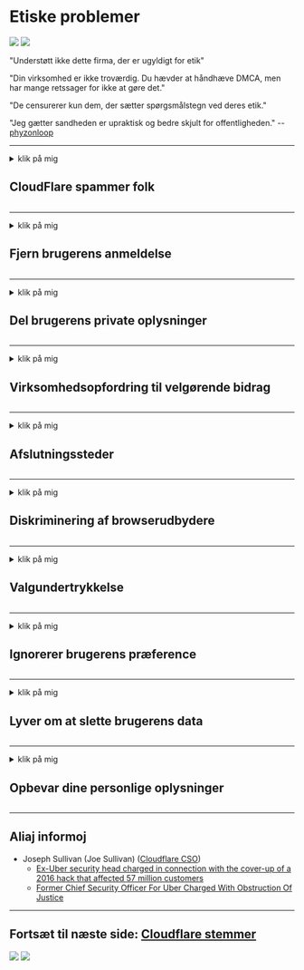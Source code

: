 # Etiske problemer

![](https://codeberg.org/crimeflare/stop_cloudflare/media/branch/master/image/itsreallythatbad.jpg)
![](https://codeberg.org/crimeflare/stop_cloudflare/media/branch/master/image/telegram/c81238387627b4bfd3dcd60f56d41626.jpg)

"Understøtt ikke dette firma, der er ugyldigt for etik"

"Din virksomhed er ikke troværdig. Du hævder at håndhæve DMCA, men har mange retssager for ikke at gøre det."

"De censurerer kun dem, der sætter spørgsmålstegn ved deres etik."

"Jeg gætter sandheden er upraktisk og bedre skjult for offentligheden."  -- [phyzonloop](https://twitter.com/phyzonloop)


---


<details>
<summary>klik på mig

## CloudFlare spammer folk
</summary>


Cloudflare sender spam-e-mails til ikke-Cloudflare-brugere.

- Send kun e-mails til abonnenter, der har tilmeldt sig
- Når brugeren siger "stop", skal du stoppe med at sende e-mail

Det er så enkelt. Men Cloudflare er ligeglad.
Cloudflare sagde, at ved hjælp af deres service kan det stoppe alle spammere eller angribere.
Hvordan kan vi stoppe Cloudflare uden at aktivere Cloudflare?


| 🖼 | 🖼 |
| --- | --- |
| ![](https://codeberg.org/crimeflare/stop_cloudflare/media/branch/master/image/cfspam01.jpg) | ![](https://codeberg.org/crimeflare/stop_cloudflare/media/branch/master/image/cfspam03.jpg) |
| ![](https://codeberg.org/crimeflare/stop_cloudflare/media/branch/master/image/cfspam02.jpg) | ![](https://codeberg.org/crimeflare/stop_cloudflare/media/branch/master/image/cfspambrittany.jpg)<br>![](https://codeberg.org/crimeflare/stop_cloudflare/media/branch/master/image/cfspamtwtr.jpg) |

</details>

---

<details>
<summary>klik på mig

## Fjern brugerens anmeldelse
</summary>


Cloudflare censurerer negative anmeldelser.
Hvis du sender anti-Cloudflare-tekst på Twitter, har du en chance for at få et svar fra Cloudflare-medarbejder med "Nej, det er ikke" -meddelelsen.
Hvis du lægger en negativ anmeldelse på ethvert anmeldelsewebsted, prøver de at censurere det.


| 🖼 | 🖼 |
| --- | --- |
| ![](https://codeberg.org/crimeflare/stop_cloudflare/media/branch/master/image/cfcenrev_01.jpg)<br>![](https://codeberg.org/crimeflare/stop_cloudflare/media/branch/master/image/cfcenrev_02.jpg) | ![](https://codeberg.org/crimeflare/stop_cloudflare/media/branch/master/image/cfcenrev_03.jpg) |

</details>

---

<details>
<summary>klik på mig

## Del brugerens private oplysninger
</summary>


Cloudflare har et massivt chikane-problem.
Cloudflare deler personlige oplysninger om dem, der klager over hostede websteder.
De beder dig nogle gange om at angive dit rigtige ID.
Hvis du ikke ønsker at blive chikaneret, angrebet, slået eller dræbt, skal du hellere holde dig væk fra Cloudflared-websteder.


| 🖼 | 🖼 |
| --- | --- |
| ![](https://codeberg.org/crimeflare/stop_cloudflare/media/branch/master/image/cfdox_what.jpg) | ![](https://codeberg.org/crimeflare/stop_cloudflare/media/branch/master/image/cfdox_swat.jpg) |
| ![](https://codeberg.org/crimeflare/stop_cloudflare/media/branch/master/image/cfdox_kill.jpg) | ![](https://codeberg.org/crimeflare/stop_cloudflare/media/branch/master/image/cfdox_threat.jpg) |
| ![](https://codeberg.org/crimeflare/stop_cloudflare/media/branch/master/image/cfdox_dox.jpg) | ![](https://codeberg.org/crimeflare/stop_cloudflare/media/branch/master/image/cfdox_ex1.jpg)<br>![](https://codeberg.org/crimeflare/stop_cloudflare/media/branch/master/image/cfdox_ex2.jpg) |

</details>

---

<details>
<summary>klik på mig

## Virksomhedsopfordring til velgørende bidrag
</summary>


CloudFlare beder om velgørende bidrag.
Det er ret forfærdeligt, at et amerikansk selskab vil bede om velgørenhed sammen med almennyttige organisationer, der har gode formål.
Hvis du kan lide at blokere folk eller spilder andre menneskers tid, kan du eventuelt bestille nogle pizzaer til Cloudflare-ansatte.


![](https://codeberg.org/crimeflare/stop_cloudflare/media/branch/master/image/cfdonate.jpg)

</details>

---

<details>
<summary>klik på mig

## Afslutningssteder
</summary>


Hvad skal du gøre, hvis dit websted pludselig går ned?
Der rapporteres om, at Cloudflare sletter brugerens konfiguration eller stopper service uden nogen advarsel, tavs.
Vi foreslår, at du finder en bedre udbyder.

![](https://codeberg.org/crimeflare/stop_cloudflare/media/branch/master/image/cftmnt.jpg)

</details>

---

<details>
<summary>klik på mig

## Diskriminering af browserudbydere
</summary>


CloudFlare giver præferencebehandling for dem, der bruger Firefox, mens de giver fjendtlig behandling til brugere af ikke-Tor-Browser frem for Tor.
Tor-brugere af, som med rette nægter at udføre ikke-javascript, modtager også fjendtlig behandling.
Denne adgangsulighed er et netværksneutralitetsmisbrug og magtmisbrug.

![](https://codeberg.org/crimeflare/stop_cloudflare/media/branch/master/image/browdifftbcx.gif)

- Venstre: Tor Browser, Højre: Chrome. Samme IP-adresse.

![](https://codeberg.org/crimeflare/stop_cloudflare/media/branch/master/image/browserdiff.jpg)

- Venstre: Tor Browser Javascript deaktiveret, Cookie aktiveret
- Til højre: Chrome Javascript aktiveret, cookie deaktiveret

![](https://codeberg.org/crimeflare/stop_cloudflare/media/branch/master/image/cfsiryoublocked.jpg)

- QuteBrowser (mindre browser) uden Tor (Clearnet IP)

| ***Browser*** | ***Adgang til behandling*** |
| --- | --- |
| Tor Browser (Javascript aktiveret) | adgang tilladt |
| Firefox (Javascript aktiveret) | adgang forringet |
| Chromium (Javascript aktiveret) | adgang forringet |
| Chromium or Firefox (Javascript er deaktiveret) | adgang nægtet |
| Chromium or Firefox (Cookie deaktiveret) | adgang nægtet |
| QuteBrowser | adgang nægtet |
| lynx | adgang nægtet |
| w3m | adgang nægtet |
| wget | adgang nægtet |


Hvorfor ikke bruge lydknappen til at løse let udfordring?

Ja, der er en lydknap, men den fungerer ikke altid over Tor.
Du får denne meddelelse, når du klikker på den:

```
Prøv igen senere
Din computer eller netværk sender muligvis automatiske forespørgsler.
For at beskytte vores brugere kan vi ikke behandle din anmodning lige nu.
For mere information, se vores hjælpeside
```

</details>

---

<details>
<summary>klik på mig

## Valgundertrykkelse
</summary>


Valg i amerikanske stater tilmelder sig til sidst at stemme via statssekretærens websted i deres bopælsstat.
Republikansk-kontrollerede statssekretærkontorer deltager i undertrykkelse af vælgerne ved at lukke statssekretærens websted gennem Cloudflare.
Cloudflares fjendtlige behandling af Tor-brugere, dens MITM-position som et centraliseret globalt overvågningspunkt og dens skadelige rolle generelt gør potentielle vælgere uvillige til at registrere sig.
Især liberale har en tendens til at omfavne privatliv.
Valgregistreringsformularer indsamler følsomme oplysninger om en vælgers politiske tilbøjelighed, personlige fysiske adresse, personnummer og fødselsdato.
De fleste stater laver kun en undergruppe af denne information offentligt tilgængelig, men Cloudflare ser alle disse oplysninger, når nogen registrerer sig for at stemme.

Bemærk, at papirregistrering ikke omgår Cloudflare, fordi sekretæren for statens medarbejdere til indtastning af data sandsynligvis vil bruge Cloudflare-webstedet til at indtaste dataene.

| 🖼 | 🖼 |
| --- | --- |
| ![](https://codeberg.org/crimeflare/stop_cloudflare/media/branch/master/image/cfvotm_01.jpg) | ![](https://codeberg.org/crimeflare/stop_cloudflare/media/branch/master/image/cfvotm_02.jpg) |

- Change.org er et berømt websted for at samle stemmer og gribe ind.
“mennesker overalt starter kampagner, mobiliserer tilhængere og arbejder med beslutningstagere for at drive løsninger.”
Desværre kan mange mennesker slet ikke se Change.org på grund af Cloudflares aggressive filter.
De blokeres for at underskrive andragendet og dermed udelukke dem fra en demokratisk proces.
Brug af anden ikke-cloudflared platform, såsom OpenPetition, hjælper med at afhjælpe problemet.

| 🖼 | 🖼 |
| --- | --- |
| ![](https://codeberg.org/crimeflare/stop_cloudflare/media/branch/master/image/changeorgasn.jpg) | ![](https://codeberg.org/crimeflare/stop_cloudflare/media/branch/master/image/changeorgtor.jpg) |

- Cloudflares "Atheniske projekt" tilbyder gratis beskyttelse på virksomhedsniveau til statlige og lokale valgwebsteder.
De sagde "deres vælgere kan få adgang til valgoplysninger og vælgerregistrering", men dette er en løgn, fordi mange mennesker bare ikke kan gennemse stedet.

</details>

---

<details>
<summary>klik på mig

## Ignorerer brugerens præference
</summary>


Hvis du fravælger noget, forventer du, at du ikke modtager nogen e-mail om det.
Cloudflare ignorerer brugerens præference og deler data med tredjepartsvirksomheder uden kundens samtykke.
Hvis du bruger deres gratis plan, sender de undertiden e-mail til dig med anmodning om at købe et månedligt abonnement.

![](https://codeberg.org/crimeflare/stop_cloudflare/media/branch/master/image/cfviopl_tp.jpg)

</details>

---

<details>
<summary>klik på mig

## Lyver om at slette brugerens data
</summary>


I henhold til denne ex-cloudflare-kundes blog, lyver Cloudflare om at slette konti.
I dag opbevarer mange virksomheder dine data, når du har lukket eller fjernet din konto.
De fleste af gode virksomheder nævner det i deres privatlivspolitik.
CloudFlare? Ingen.

```
2019-08-05 CloudFlare sendte en bekræftelse på, at de har fjernet min konto.
2019-10-02 Jeg har modtaget en e-mail fra CloudFlare "fordi jeg er kunde"
```

Cloudflare vidste ikke om ordet "fjern".
Hvis det virkelig fjernes, hvorfor fik denne ex-kunde en e-mail?
Han nævnte også, at Cloudflares privatlivspolitik ikke nævner det.

```
Deres nye politik til beskyttelse af personlige oplysninger nævner ikke lagring af data i et år.
```

![](https://codeberg.org/crimeflare/stop_cloudflare/media/branch/master/image/cfviopl_notdel.jpg)

Hvordan kan du stole på Cloudflare, hvis deres privatlivspolitik er en LIE?

</details>

---

<details>
<summary>klik på mig

## Opbevar dine personlige oplysninger
</summary>


Sletning af Cloudflare-konto er hårdt niveau.

```
Indsend en supportbillet ved hjælp af kategorien "Konto"
og anmode om sletning af kontoen i meddelelsesorganet.
Du må ikke have nogen domæner eller kreditkort knyttet til din konto inden du anmoder om sletning.
```

Du vil modtage denne bekræftelses-e-mail.

![](https://codeberg.org/crimeflare/stop_cloudflare/media/branch/master/image/cf_deleteandkeep.jpg)

"Vi er begyndt at behandle din anmodning om sletning" men "Vi vil fortsætte med at gemme dine personlige oplysninger".

Kan du "stole på" dette?

</details>

---

## Aliaj informoj

- Joseph Sullivan (Joe Sullivan) ([Cloudflare CSO](https://twitter.com/eastdakota/status/1296522269313785862))
  - [Ex-Uber security head charged in connection with the cover-up of a 2016 hack that affected 57 million customers](https://www.businessinsider.com/uber-data-hack-security-head-joe-sullivan-charged-cover-up-2020-8)
  - [Former Chief Security Officer For Uber Charged With Obstruction Of Justice](https://www.justice.gov/usao-ndca/pr/former-chief-security-officer-uber-charged-obstruction-justice)


---

## Fortsæt til næste side:   [Cloudflare stemmer](../PEOPLE.md)

![](https://codeberg.org/crimeflare/stop_cloudflare/media/branch/master/image/freemoldybread.jpg)
![](https://codeberg.org/crimeflare/stop_cloudflare/media/branch/master/image/cfisnotanoption.jpg)
